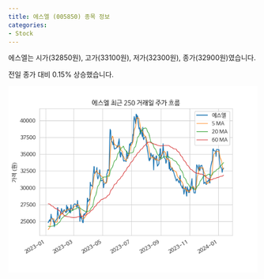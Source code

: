 ```yaml
---
title: 에스엘 (005850) 종목 정보
categories:
- Stock
---
```


에스엘는 시가(32850원), 고가(33100원), 저가(32300원), 종가(32900원)였습니다.

전일 종가 대비 0.15% 상승했습니다.

<!-- more -->

![005850](/assets/stock_images/005850.png)